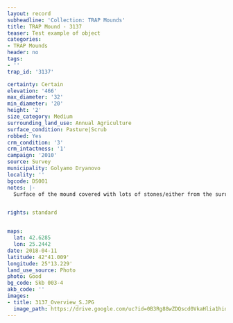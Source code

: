 ```yaml
---
layout: record
subheadline: 'Collection: TRAP Mounds'
title: TRAP Mound - 3137
teaser: Test example of object
categories:
- TRAP Mounds
header: no
tags:
- ''
trap_id: '3137'

certainty: Certain
elevation: '466'
max_diameter: '32'
min_diameter: '20'
height: '2'
size_category: Medium
surrounding_land_use: Annual Agriculture
surface_condition: Pasture|Scrub
robbed: Yes
crm_condition: '3'
crm_intactness: '1'
campaign: '2010'
source: Survey
municipality: Golyamo Dryanovo
locality: ''
bgcode: DS001
notes: |-
  Surface of the mound covered with lots of stones/either from the surrounding pasture or from the mound.


rights: standard


maps:
  lat: 42.6285
  lon: 25.2442
date: 2018-04-11
latitude: 42°41.009'
longitude: 25°13.229'
land_use_source: Photo
photo: Good
bg_code: Skb 003-4
akb_code: ''
images:
- title: 3137_Overview_S.JPG
  image_path: https://drive.google.com/uc?id=0B3Rg88wZDQscd0VkaHlia1hidVk
---
```

